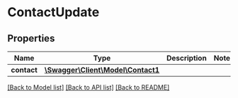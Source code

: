 # ContactUpdate

## Properties
Name | Type | Description | Notes
------------ | ------------- | ------------- | -------------
**contact** | [**\Swagger\Client\Model\Contact1**](Contact1.md) |  | 

[[Back to Model list]](../README.md#documentation-for-models) [[Back to API list]](../README.md#documentation-for-api-endpoints) [[Back to README]](../README.md)


